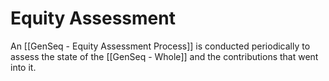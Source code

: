 # Equity Assessment
An [[GenSeq - Equity Assessment Process]] is conducted periodically to assess the state of the [[GenSeq - Whole]] and the contributions that went into it.